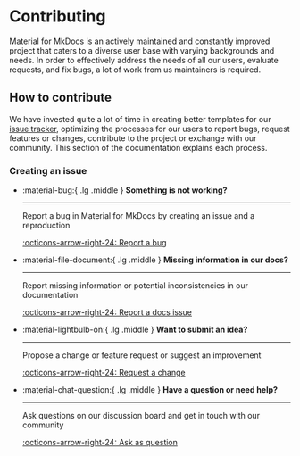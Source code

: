 # Contributing

Material for MkDocs is an actively maintained and constantly improved project 
that caters to a diverse user base with varying backgrounds and needs. In order
to effectively address the needs of all our users, evaluate requests, and fix 
bugs, a lot of work from us maintainers is required.

## How to contribute

We have invested quite a lot of time in creating better templates for our
[issue tracker], optimizing the processes for our users to report bugs, request
features or changes, contribute to the project or exchange with our community. This section of
the documentation explains each process.

  [issue tracker]: https://github.com/squidfunk/mkdocs-material/issues

### Creating an issue

<div class="grid cards" markdown>

-   :material-bug:{ .lg .middle } __Something is not working?__

    ---

    Report a bug in Material for MkDocs by creating an issue and a reproduction

    [:octicons-arrow-right-24: Report a bug][report a bug]

-   :material-file-document:{ .lg .middle } __Missing information in our docs?__

    ---

    Report missing information or potential inconsistencies in our documentation

    [:octicons-arrow-right-24: Report a docs issue][report a docs issue]

-   :material-lightbulb-on:{ .lg .middle } __Want to submit an idea?__

    ---

    Propose a change or feature request or suggest an improvement

    [:octicons-arrow-right-24: Request a change][request a change]

-   :material-chat-question:{ .lg .middle } __Have a question or need help?__

    ---

    Ask questions on our discussion board and get in touch with our community

    [:octicons-arrow-right-24: Ask as question][ask a question]

</div>

  [report a bug]: reporting-a-bug.md
  [report a docs issue]: reporting-a-docs-issue.md
  [request a change]: requesting-a-change.md
  [ask a question]: https://github.com/squidfunk/mkdocs-material/discussions
